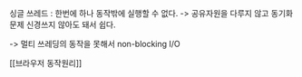 싱글 쓰레드 : 한번에 하나 동작밖에 실행할 수 없다. 
-> 공유자원을 다루지 않고 동기화문제 신경쓰지 않아도 돼서 쉽다. 

-> 멀티 쓰레딩의 동작을 못해서 non-blocking I/O 



[[브라우저 동작원리]]


